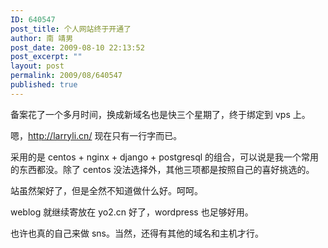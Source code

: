 ```yaml
---
ID: 640547
post_title: 个人网站终于开通了
author: 南 靖男
post_date: 2009-08-10 22:13:52
post_excerpt: ""
layout: post
permalink: 2009/08/640547
published: true
---
```

<p>备案花了一个多月时间，换成新域名也是快三个星期了，终于绑定到 vps 上。</p>  <p>嗯，<a href="http://larryli.cn/">http://larryli.cn/</a> 现在只有一行字而已。</p>  <p>采用的是 centos + nginx + django + postgresql 的组合，可以说是我一个常用的东西都没。除了 centos 没法选择外，其他三项都是按照自己的喜好挑选的。</p>  <p>站虽然架好了，但是全然不知道做什么好。呵呵。</p>  <p>weblog 就继续寄放在 yo2.cn 好了，wordpress 也足够好用。</p>  <p>也许也真的自己来做 sns。当然，还得有其他的域名和主机才行。</p>